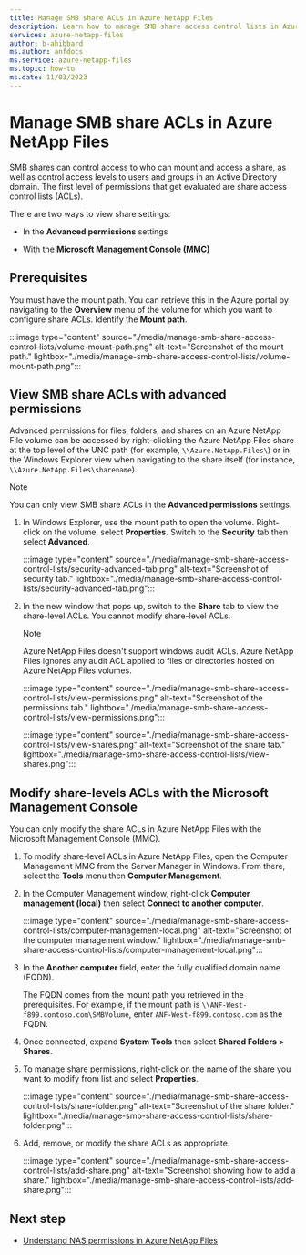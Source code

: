 ```yaml
---
title: Manage SMB share ACLs in Azure NetApp Files
description: Learn how to manage SMB share access control lists in Azure NetApp Files.
services: azure-netapp-files
author: b-ahibbard
ms.author: anfdocs
ms.service: azure-netapp-files
ms.topic: how-to
ms.date: 11/03/2023
---
```

# Manage SMB share ACLs in Azure NetApp Files

SMB shares can control access to who can mount and access a share, as well as control access levels to users and groups in an Active Directory domain. The first level of permissions that get evaluated are share access control lists (ACLs). 

There are two ways to view share settings:

* In the **Advanced permissions** settings

* With the **Microsoft Management Console (MMC)**

## Prerequisites 

You must have the mount path. You can retrieve this in the Azure portal by navigating to the **Overview** menu of the volume for which you want to configure share ACLs. Identify the **Mount path**.

:::image type="content" source="./media/manage-smb-share-access-control-lists/volume-mount-path.png" alt-text="Screenshot of the mount path." lightbox="./media/manage-smb-share-access-control-lists/volume-mount-path.png":::


## View SMB share ACLs with advanced permissions 

Advanced permissions for files, folders, and shares on an Azure NetApp File volume can be accessed by right-clicking the Azure NetApp Files share at the top level of the UNC path (for example, `\\Azure.NetApp.Files\`) or in the Windows Explorer view when navigating to the share itself (for instance, `\\Azure.NetApp.Files\sharename`).

>[!NOTE]
>You can only view SMB share ACLs in the **Advanced permissions** settings.

1. In Windows Explorer, use the mount path to open the volume. Right-click on the volume, select **Properties**. Switch to the **Security** tab then select **Advanced**.

    :::image type="content" source="./media/manage-smb-share-access-control-lists/security-advanced-tab.png" alt-text="Screenshot of security tab." lightbox="./media/manage-smb-share-access-control-lists/security-advanced-tab.png":::

1. In the new window that pops up, switch to the **Share** tab to view the share-level ACLs. You cannot modify share-level ACLs.  

    >[!NOTE]
    >Azure NetApp Files doesn't support windows audit ACLs. Azure NetApp Files ignores any audit ACL applied to files or directories hosted on Azure NetApp Files volumes.

    :::image type="content" source="./media/manage-smb-share-access-control-lists/view-permissions.png" alt-text="Screenshot of the permissions tab." lightbox="./media/manage-smb-share-access-control-lists/view-permissions.png":::

    :::image type="content" source="./media/manage-smb-share-access-control-lists/view-shares.png" alt-text="Screenshot of the share tab." lightbox="./media/manage-smb-share-access-control-lists/view-shares.png":::


## Modify share-levels ACLs with the Microsoft Management Console

You can only modify the share ACLs in Azure NetApp Files with the Microsoft Management Console (MMC).

1. To modify share-level ACLs in Azure NetApp Files, open the Computer Management MMC from the Server Manager in Windows. From there, select the **Tools** menu then **Computer Management**.

1. In the Computer Management window, right-click **Computer management (local)** then select **Connect to another computer**. 

    :::image type="content" source="./media/manage-smb-share-access-control-lists/computer-management-local.png" alt-text="Screenshot of the computer management window." lightbox="./media/manage-smb-share-access-control-lists/computer-management-local.png":::

1. In the **Another computer** field, enter the fully qualified domain name (FQDN).

    The FQDN comes from the mount path you retrieved in the prerequisites. For example, if the mount path is `\\ANF-West-f899.contoso.com\SMBVolume`, enter `ANF-West-f899.contoso.com` as the FQDN. 

1. Once connected, expand **System Tools** then select **Shared Folders > Shares**.
1. To manage share permissions, right-click on the name of the share you want to modify from list and select **Properties**.

    :::image type="content" source="./media/manage-smb-share-access-control-lists/share-folder.png" alt-text="Screenshot of the share folder." lightbox="./media/manage-smb-share-access-control-lists/share-folder.png":::

1. Add, remove, or modify the share ACLs as appropriate. 

    :::image type="content" source="./media/manage-smb-share-access-control-lists/add-share.png" alt-text="Screenshot showing how to add a share." lightbox="./media/manage-smb-share-access-control-lists/add-share.png":::
  
## Next step

* [Understand NAS permissions in Azure NetApp Files](network-attached-storage-permissions.md)
